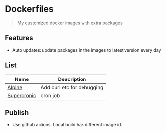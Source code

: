# Dockerfiles

> My customized docker images with extra packages

## Features

- Auto updates: update packages in the images to latest version every day

## List

| Name                                   | Description                |
| -------------------------------------- | -------------------------- |
| [Alpine](./alpine/README.md)           | Add curl etc for debugging |
| [Supercronic](./supercronic/README.md) | cron job                   |

## Publish

- Use github actions. Local build has different image id. 
